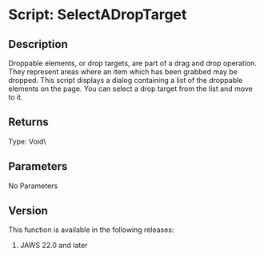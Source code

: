 # Script: SelectADropTarget

## Description

Droppable elements, or drop targets, are part of a drag and drop
operation. They represent areas where an item which has been grabbed may
be dropped. This script displays a dialog containing a list of the
droppable elements on the page. You can select a drop target from the
list and move to it.

## Returns

Type: Void\

## Parameters

No Parameters

## Version

This function is available in the following releases:

1.  JAWS 22.0 and later
